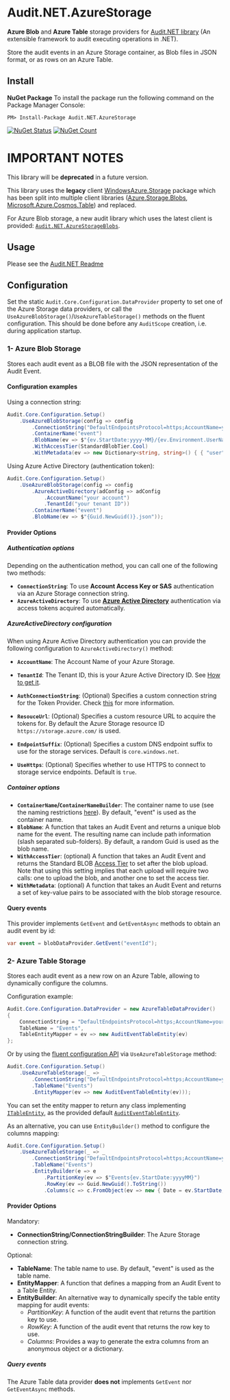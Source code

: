 # Audit.NET.AzureStorage
**Azure Blob** and **Azure Table** storage providers for [Audit.NET library](https://github.com/thepirat000/Audit.NET) (An extensible framework to audit executing operations in .NET).

Store the audit events in an Azure Storage container, as Blob files in JSON format, or as rows on an Azure Table.

## Install

**NuGet Package** 
To install the package run the following command on the Package Manager Console:

```
PM> Install-Package Audit.NET.AzureStorage
```

[![NuGet Status](https://img.shields.io/nuget/v/Audit.NET.AzureStorage.svg?style=flat)](https://www.nuget.org/packages/Audit.NET.AzureStorage/)
[![NuGet Count](https://img.shields.io/nuget/dt/Audit.NET.AzureStorage.svg)](https://www.nuget.org/packages/Audit.NET.AzureStorage/)

# IMPORTANT NOTES

This library will be **deprecated** in a future version.

This library uses the **legacy** client [WindowsAzure.Storage](https://www.nuget.org/packages/WindowsAzure.Storage/) package
which has been split into multiple client libraries ([Azure.Storage.Blobs](https://docs.microsoft.com/en-us/dotnet/api/overview/azure/storage.blobs-readme), [Microsoft.Azure.Cosmos.Table](https://www.nuget.org/packages/Microsoft.Azure.Cosmos.Table)) and replaced.

For Azure Blob storage, a new audit library which uses the latest client is provided: [`Audit.NET.AzureStorageBlobs`](https://www.nuget.org/packages/Audit.NET.AzureStorageBlobs/).

 


## Usage
Please see the [Audit.NET Readme](https://github.com/thepirat000/Audit.NET#usage)


## Configuration
Set the static `Audit.Core.Configuration.DataProvider` property to set one of the Azure Storage data providers, or call the `UseAzureBlobStorage()`/`UseAzureTableStorage()` 
methods on the fluent configuration. This should be done before any `AuditScope` creation, i.e. during application startup.

### 1- Azure Blob Storage

Stores each audit event as a BLOB file with the JSON representation of the Audit Event.

#### Configuration examples

Using a connection string: 
 
```c#
Audit.Core.Configuration.Setup()
    .UseAzureBlobStorage(config => config
        .ConnectionString("DefaultEndpointsProtocol=https;AccountName=your account;AccountKey=your key")
        .ContainerName("event")
        .BlobName(ev => $"{ev.StartDate:yyyy-MM}/{ev.Environment.UserName}/{Guid.NewGuid()}.json")
        .WithAccessTier(StandardBlobTier.Cool)
        .WithMetadata(ev => new Dictionary<string, string>() { { "user", ev.Environment.UserName } }));
```

Using Azure Active Directory (authentication token):

```c#
Audit.Core.Configuration.Setup()
    .UseAzureBlobStorage(config => config
        .AzureActiveDirectory(adConfig => adConfig
            .AccountName("your account")
            .TenantId("your tenant ID"))
        .ContainerName("event")
        .BlobName(ev => $"{Guid.NewGuid()}.json"));
```

#### Provider Options

##### Authentication options

Depending on the authentication method, you can call one of the following two methods:

- **`ConnectionString`**: To use **Account Access Key or SAS** authentication via an Azure Storage connection string.
- **`AzureActiveDirectory`**: To use [**Azure Active Directory**](https://docs.microsoft.com/en-us/azure/storage/common/storage-auth-aad-app) authentication via access tokens acquired automatically.

##### AzureActiveDirectory configuration

When using Azure Active Directory authentication you can provide the following configuration to `AzureActiveDirectory()` method:

- **`AccountName`**: The Account Name of your Azure Storage.
- **`TenantId`**: The Tenant ID, this is your Azure Active Directory ID. See [How to get it](https://docs.microsoft.com/en-us/azure/storage/common/storage-auth-aad-app#get-the-tenant-id-for-your-azure-active-directory).

- **`AuthConnectionString`**: (Optional) Specifies a custom connection string for the Token Provider. Check [this](https://docs.microsoft.com/en-us/azure/key-vault/service-to-service-authentication#connection-string-support) for more information.
- **`ResouceUrl`**: (Optional) Specifies a custom resource URL to acquire the tokens for. By default the Azure Storage resource ID `https://storage.azure.com/` is used.
- **`EndpointSuffix`**: (Optional) Specifies a custom DNS endpoint suffix to use for the storage services. Default is `core.windows.net`.
- **`UseHttps`**: (Optional) Specifies whether to use HTTPS to connect to storage service endpoints. Default is `true`.

##### Container options

- **`ContainerName`/`ContainerNameBuilder`**: The container name to use (see the naming restrictions [here](https://docs.microsoft.com/en-us/rest/api/storageservices/naming-and-referencing-containers--blobs--and-metadata)). By default, "event" is used as the container name.
- **`BlobName`**: A function that takes an Audit Event and returns a unique blob name for the event. The resulting name can include path information (slash separated sub-folders). By default, a random Guid is used as the blob name.
- **`WithAccessTier`**: (optional) A function that takes an Audit Event and returns the Standard BLOB [Access Tier](https://docs.microsoft.com/en-us/azure/storage/blobs/storage-blob-storage-tiers) to set after the blob upload.
Note that using this setting implies that each upload will require two calls: one to upload the blob, and another one to set the access tier. 
- **`WithMetadata`**: (optional) A function that takes an Audit Event and returns a set of key-value pairs to be associated with the blob storage resource.

#### Query events

This provider implements `GetEvent` and `GetEventAsync` methods to obtain an audit event by id:

```c#
var event = blobDataProvider.GetEvent("eventId");
```

### 2- Azure Table Storage

Stores each audit event as a new row on an Azure Table, allowing to dynamically configure the columns.

Configuration example:
```c#
Audit.Core.Configuration.DataProvider = new AzureTableDataProvider()
{
    ConnectionString = "DefaultEndpointsProtocol=https;AccountName=your account;AccountKey=your key",
    TableName = "Events",
    TableEntityMapper = ev => new AuditEventTableEntity(ev)
};
```

Or by using the [fluent configuration API](https://github.com/thepirat000/Audit.NET#configuration-fluent-api) via `UseAzureTableStorage` method:
```c#
Audit.Core.Configuration.Setup()
    .UseAzureTableStorage(_ => _
        .ConnectionString("DefaultEndpointsProtocol=https;AccountName=your account;AccountKey=your key")
        .TableName("Events")
        .EntityMapper(ev => new AuditEventTableEntity(ev)));
```

You can set the entity mapper to return any class implementing [`ITableEntity`](https://docs.microsoft.com/en-us/dotnet/api/microsoft.windowsazure.storage.table.itableentity?view=azure-dotnet), as the provided default [`AuditEventTableEntity`](https://github.com/thepirat000/Audit.NET/tree/master/src/Audit.NET.AzureStorage/ConfigurationApi/AuditEventTableEntity.cs).

As an alternative, you can use `EntityBuilder()` method to configure the columns mapping:
```c#
Audit.Core.Configuration.Setup()
    .UseAzureTableStorage(_ => _
        .ConnectionString("DefaultEndpointsProtocol=https;AccountName=your account;AccountKey=your key")
        .TableName("Events")
        .EntityBuilder(e => e
            .PartitionKey(ev => $"Events{ev.StartDate:yyyyMM}")
            .RowKey(ev => Guid.NewGuid().ToString())
            .Columns(c => c.FromObject(ev => new { Date = ev.StartDate, AuditEventJson = ev.ToJson() }))));
```

#### Provider Options

Mandatory:
- **ConnectionString/ConnectionStringBuilder**: The Azure Storage connection string.

Optional:
- **TableName**: The table name to use. By default, "event" is used as the table name.
- **EntityMapper**: A function that defines a mapping from an Audit Event to a Table Entity. 
- **EntityBuilder**: An alternative way to dynamically specify the table entity mapping for audit events:
  - _PartitionKey_: A function of the audit event that returns the partition key to use.
  - _RowKey_: A function of the audit event that returns the row key to use.
  - _Columns_: Provides a way to generate the extra columns from an anonymous object or a dictionary.

##### Query events

The Azure Table data provider **does not** implements `GetEvent` nor `GetEventAsync` methods.

